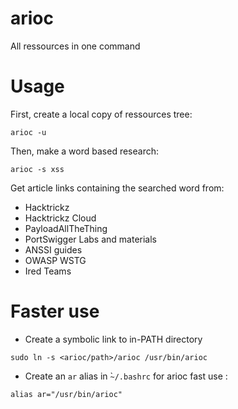 # arioc
All ressources in one command

# Usage
First, create a local copy of ressources tree:
```
arioc -u
```

Then, make a word based research:
```
arioc -s xss
```

Get article links containing the searched word from:
- Hacktrickz
- Hacktrickz Cloud
- PayloadAllTheThing
- PortSwigger Labs and materials
- ANSSI guides
- OWASP WSTG
- Ired Teams

# Faster use
- Create a symbolic link to in-PATH directory
```
sudo ln -s <arioc/path>/arioc /usr/bin/arioc
```

- Create an `ar` alias in ̀`~/.bashrc` for arioc fast use :
```
alias ar="/usr/bin/arioc"
```
